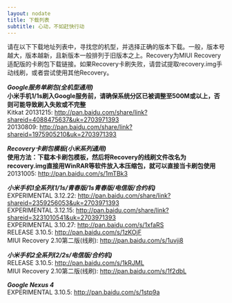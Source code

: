 ```yaml
---
layout: nodate
title: 下载列表
subtitle: 心动，不如赶快行动
---
```

请在以下下载地址列表中，寻找您的机型，并选择正确的版本下载。一般，版本号越大，版本越新，且新版本一般排列于旧版本之上。Recovery为MIUI Recovery适配版的卡刷包下载链接。如果Recovery卡刷失败，请尝试提取recovery.img手动线刷，或者尝试使用其他Recovery。  

*__Google服务单刷包(全机型通用)__*  
__小米手机1/1s刷入Google服务前，请确保系统分区已被调整至500M或以上，否则可能导致刷入失败或不完整__  
Kitkat 20131215: <http://pan.baidu.com/share/link?shareid=4088475637&uk=2703971393>  
20130809: <http://pan.baidu.com/share/link?shareid=1975905210&uk=2703971393>

*__Recovery卡刷包模板(小米系列通用)__*  
__使用方法：下载本卡刷包模板，然后将Recovery的线刷文件改名为recovery.img直接用WinRAR等软件放入本压缩包，就可以直接当卡刷包使用__  
20131005: <http://pan.baidu.com/s/1mTBk3>  

*__小米手机1全系列(1/1s/青春版/1s青春版/电信版/合约机)__*  
EXPERIMENTAL 3.12.22: <http://pan.baidu.com/share/link?shareid=2359256053&uk=2703971393>  
EXPERIMENTAL 3.12.15: <http://pan.baidu.com/share/link?shareid=3231010541&uk=2703971393>  
EXPERIMENTAL 3.10.27: <http://pan.baidu.com/s/1xfaRS>  
RELEASE 3.10.5: <http://pan.baidu.com/s/1zKOjF>  
MIUI Recovery 2.10第二版(线刷): <http://pan.baidu.com/s/1uvji8>

*__小米手机2全系列(2/2s/电信版/合约机)__*  
RELEASE 3.10.5: <http://pan.baidu.com/s/1kRJML>  
MIUI Recovery 2.10第二版(线刷): <http://pan.baidu.com/s/1f2dbL>

*__Google Nexus 4__*  
EXPERIMENTAL 3.10.5: <http://pan.baidu.com/s/1stp9a>
